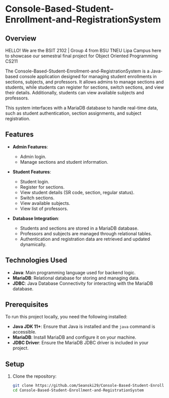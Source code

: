 # Console-Based-Student-Enrollment-and-RegistrationSystem

## Overview
HELLO! We are the BSIT 2102 | Group 4 from BSU TNEU Lipa Campus here to showcase our semestral final project for Object Oriented Programming CS211

The Console-Based-Student-Enrollment-and-RegistrationSystem is a Java-based console application designed for managing student enrollments in sections, subjects, and professors. 
It allows admins to manage sections and students, while students can register for sections, switch sections, and view their details. Additionally, students can view available subjects and professors.

This system interfaces with a MariaDB database to handle real-time data, such as student authentication, section assignments, and subject registration.

## Features

- **Admin Features**:
  - Admin login.
  - Manage sections and student information.
  
- **Student Features**:
  - Student login.
  - Register for sections.
  - View student details (SR code, section, regular status).
  - Switch sections.
  - View available subjects.
  - View list of professors.

- **Database Integration**:
  - Students and sections are stored in a MariaDB database.
  - Professors and subjects are managed through relational tables.
  - Authentication and registration data are retrieved and updated dynamically.

## Technologies Used

- **Java**: Main programming language used for backend logic.
- **MariaDB**: Relational database for storing and managing data.
- **JDBC**: Java Database Connectivity for interacting with the MariaDB database.

## Prerequisites

To run this project locally, you need the following installed:

- **Java JDK 11+**: Ensure that Java is installed and the `java` command is accessible.
- **MariaDB**: Install MariaDB and configure it on your machine.
- **JDBC Driver**: Ensure the MariaDB JDBC driver is included in your project.

## Setup

1. Clone the repository:

   ```bash
   git clone https://github.com/Seanski29/Console-Based-Student-Enrollment-and-RegistrationSystem.git
   cd Console-Based-Student-Enrollment-and-RegistrationSystem
